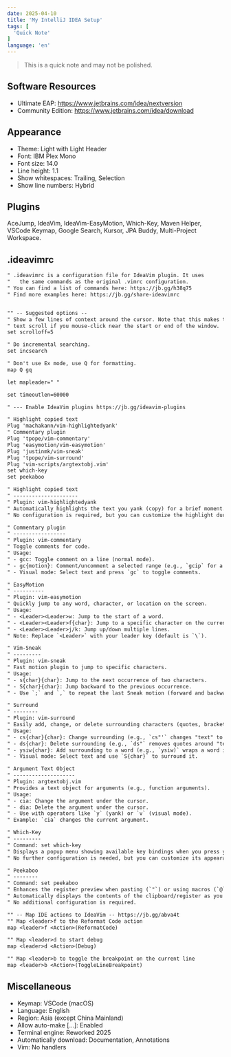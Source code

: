```yaml
---
date: 2025-04-10
title: 'My IntelliJ IDEA Setup'
tags: [
  'Quick Note'
]
language: 'en'
---
```


> This is a quick note and may not be polished.

## Software Resources

- Ultimate EAP: <https://www.jetbrains.com/idea/nextversion>
- Community Edition: <https://www.jetbrains.com/idea/download>

## Appearance

- Theme: Light with Light Header
- Font: IBM Plex Mono
- Font size: 14.0
- Line height: 1.1
- Show whitespaces: Trailing, Selection
- Show line numbers: Hybrid

## Plugins

AceJump, IdeaVim, IdeaVim-EasyMotion, Which-Key, Maven Helper, VSCode Keymap, Google Search, Kursor, JPA Buddy, Multi-Project Workspace.

## .ideavimrc

```txt
" .ideavimrc is a configuration file for IdeaVim plugin. It uses
"   the same commands as the original .vimrc configuration.
" You can find a list of commands here: https://jb.gg/h38q75
" Find more examples here: https://jb.gg/share-ideavimrc


"" -- Suggested options --
" Show a few lines of context around the cursor. Note that this makes the
" text scroll if you mouse-click near the start or end of the window.
set scrolloff=5

" Do incremental searching.
set incsearch

" Don't use Ex mode, use Q for formatting.
map Q gq

let mapleader=" "

set timeoutlen=60000

" --- Enable IdeaVim plugins https://jb.gg/ideavim-plugins

" Highlight copied text
Plug 'machakann/vim-highlightedyank'
" Commentary plugin
Plug 'tpope/vim-commentary'
Plug 'easymotion/vim-easymotion'
Plug 'justinmk/vim-sneak'
Plug 'tpope/vim-surround'
Plug 'vim-scripts/argtextobj.vim'
set which-key
set peekaboo

" Highlight copied text
" ---------------------
" Plugin: vim-highlightedyank
" Automatically highlights the text you yank (copy) for a brief moment.
" No configuration is required, but you can customize the highlight duration.

" Commentary plugin
" -----------------
" Plugin: vim-commentary
" Toggle comments for code.
" Usage:
" - gcc: Toggle comment on a line (normal mode).
" - gc{motion}: Comment/uncomment a selected range (e.g., `gcip` for a paragraph).
" - Visual mode: Select text and press `gc` to toggle comments.

" EasyMotion
" ----------
" Plugin: vim-easymotion
" Quickly jump to any word, character, or location on the screen.
" Usage:
" - <Leader><Leader>w: Jump to the start of a word.
" - <Leader><Leader>f{char}: Jump to a specific character on the current line.
" - <Leader><Leader>j/k: Jump up/down multiple lines.
" Note: Replace `<Leader>` with your leader key (default is `\`).

" Vim-Sneak
" ---------
" Plugin: vim-sneak
" Fast motion plugin to jump to specific characters.
" Usage:
" - s{char}{char}: Jump to the next occurrence of two characters.
" - S{char}{char}: Jump backward to the previous occurrence.
" - Use `;` and `,` to repeat the last Sneak motion (forward and backward).

" Surround
" --------
" Plugin: vim-surround
" Easily add, change, or delete surrounding characters (quotes, brackets, etc.).
" Usage:
" - cs{char}{char}: Change surrounding (e.g., `cs"'` changes "text" to 'text').
" - ds{char}: Delete surrounding (e.g., `ds"` removes quotes around "text").
" - ysiw{char}: Add surrounding to a word (e.g., `ysiw)` wraps a word in parentheses).
" - Visual mode: Select text and use `S{char}` to surround it.

" Argument Text Object
" --------------------
" Plugin: argtextobj.vim
" Provides a text object for arguments (e.g., function arguments).
" Usage:
" - cia: Change the argument under the cursor.
" - dia: Delete the argument under the cursor.
" - Use with operators like `y` (yank) or `v` (visual mode).
" Example: `cia` changes the current argument.

" Which-Key
" ---------
" Command: set which-key
" Displays a popup menu showing available key bindings when you press your leader key.
" No further configuration is needed, but you can customize its appearance.

" Peekaboo
" --------
" Command: set peekaboo
" Enhances the register preview when pasting (`"`) or using macros (`@`).
" Automatically displays the contents of the clipboard/register as you type.
" No additional configuration is required.

"" -- Map IDE actions to IdeaVim -- https://jb.gg/abva4t
"" Map <leader>f to the Reformat Code action
map <leader>f <Action>(ReformatCode)

"" Map <leader>d to start debug
map <leader>d <Action>(Debug)

"" Map <leader>b to toggle the breakpoint on the current line
map <leader>b <Action>(ToggleLineBreakpoint)
```

## Miscellaneous

- Keymap: VSCode (macOS)
- Language: English
- Region: Asia (except China Mainland)
- Allow auto-make [...]: Enabled
- Terminal engine: Reworked 2025
- Automatically download: Documentation, Annotations
- Vim: No handlers